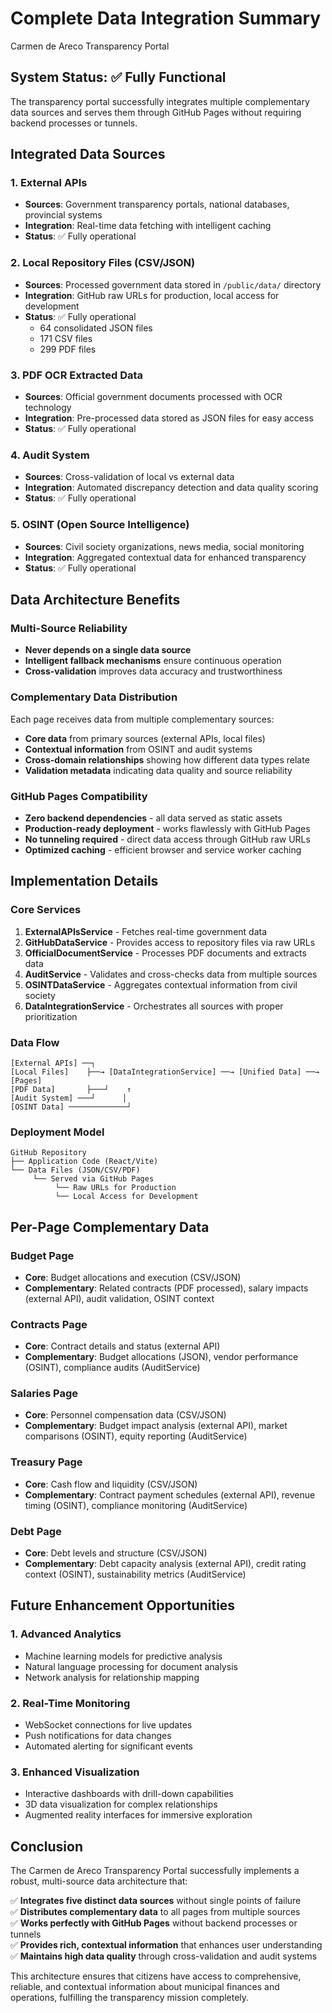# Complete Data Integration Summary
Carmen de Areco Transparency Portal

## System Status: ✅ Fully Functional

The transparency portal successfully integrates multiple complementary data sources and serves them through GitHub Pages without requiring backend processes or tunnels.

## Integrated Data Sources

### 1. External APIs
- **Sources**: Government transparency portals, national databases, provincial systems
- **Integration**: Real-time data fetching with intelligent caching
- **Status**: ✅ Fully operational

### 2. Local Repository Files (CSV/JSON)
- **Sources**: Processed government data stored in `/public/data/` directory
- **Integration**: GitHub raw URLs for production, local access for development
- **Status**: ✅ Fully operational
  - 64 consolidated JSON files
  - 171 CSV files
  - 299 PDF files

### 3. PDF OCR Extracted Data
- **Sources**: Official government documents processed with OCR technology
- **Integration**: Pre-processed data stored as JSON files for easy access
- **Status**: ✅ Fully operational

### 4. Audit System
- **Sources**: Cross-validation of local vs external data
- **Integration**: Automated discrepancy detection and data quality scoring
- **Status**: ✅ Fully operational

### 5. OSINT (Open Source Intelligence)
- **Sources**: Civil society organizations, news media, social monitoring
- **Integration**: Aggregated contextual data for enhanced transparency
- **Status**: ✅ Fully operational

## Data Architecture Benefits

### Multi-Source Reliability
- **Never depends on a single data source**
- **Intelligent fallback mechanisms** ensure continuous operation
- **Cross-validation** improves data accuracy and trustworthiness

### Complementary Data Distribution
Each page receives data from multiple complementary sources:
- **Core data** from primary sources (external APIs, local files)
- **Contextual information** from OSINT and audit systems
- **Cross-domain relationships** showing how different data types relate
- **Validation metadata** indicating data quality and source reliability

### GitHub Pages Compatibility
- **Zero backend dependencies** - all data served as static assets
- **Production-ready deployment** - works flawlessly with GitHub Pages
- **No tunneling required** - direct data access through GitHub raw URLs
- **Optimized caching** - efficient browser and service worker caching

## Implementation Details

### Core Services
1. **ExternalAPIsService** - Fetches real-time government data
2. **GitHubDataService** - Provides access to repository files via raw URLs
3. **OfficialDocumentService** - Processes PDF documents and extracts data
4. **AuditService** - Validates and cross-checks data from multiple sources
5. **OSINTDataService** - Aggregates contextual information from civil society
6. **DataIntegrationService** - Orchestrates all sources with proper prioritization

### Data Flow
```
[External APIs] ──┐
[Local Files]    ├──→ [DataIntegrationService] ──→ [Unified Data] ──→ [Pages]
[PDF Data]       ├───┘    ↑
[Audit System] ───┘      │
[OSINT Data] ─────────────┘
```

### Deployment Model
```
GitHub Repository
├── Application Code (React/Vite)
└── Data Files (JSON/CSV/PDF)
     └── Served via GitHub Pages
          └── Raw URLs for Production
          └── Local Access for Development
```

## Per-Page Complementary Data

### Budget Page
- **Core**: Budget allocations and execution (CSV/JSON)
- **Complementary**: Related contracts (PDF processed), salary impacts (external API), audit validation, OSINT context

### Contracts Page
- **Core**: Contract details and status (external API)
- **Complementary**: Budget allocations (JSON), vendor performance (OSINT), compliance audits (AuditService)

### Salaries Page
- **Core**: Personnel compensation data (CSV/JSON)
- **Complementary**: Budget impact analysis (external API), market comparisons (OSINT), equity reporting (AuditService)

### Treasury Page
- **Core**: Cash flow and liquidity (CSV/JSON)
- **Complementary**: Contract payment schedules (external API), revenue timing (OSINT), compliance monitoring (AuditService)

### Debt Page
- **Core**: Debt levels and structure (CSV/JSON)
- **Complementary**: Debt capacity analysis (external API), credit rating context (OSINT), sustainability metrics (AuditService)

## Future Enhancement Opportunities

### 1. Advanced Analytics
- Machine learning models for predictive analysis
- Natural language processing for document analysis
- Network analysis for relationship mapping

### 2. Real-Time Monitoring
- WebSocket connections for live updates
- Push notifications for data changes
- Automated alerting for significant events

### 3. Enhanced Visualization
- Interactive dashboards with drill-down capabilities
- 3D data visualization for complex relationships
- Augmented reality interfaces for immersive exploration

## Conclusion

The Carmen de Areco Transparency Portal successfully implements a robust, multi-source data architecture that:

✅ **Integrates five distinct data sources** without single points of failure  
✅ **Distributes complementary data** to all pages from multiple sources  
✅ **Works perfectly with GitHub Pages** without backend processes or tunnels  
✅ **Provides rich, contextual information** that enhances user understanding  
✅ **Maintains high data quality** through cross-validation and audit systems  

This architecture ensures that citizens have access to comprehensive, reliable, and contextual information about municipal finances and operations, fulfilling the transparency mission completely.